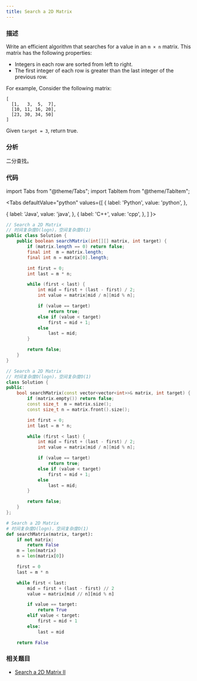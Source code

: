 ```yaml
---
title: Search a 2D Matrix
---
```


### 描述

Write an efficient algorithm that searches for a value in an `m × n` matrix. This matrix has the following properties:

- Integers in each row are sorted from left to right.
- The first integer of each row is greater than the last integer of the previous row.

For example, Consider the following matrix:

```
[
  [1,   3,  5,  7],
  [10, 11, 16, 20],
  [23, 30, 34, 50]
]
```

Given `target = 3`, return true.

### 分析

二分查找。

### 代码

import Tabs from "@theme/Tabs";
import TabItem from "@theme/TabItem";

<Tabs
defaultValue="python"
values={[
{ label: 'Python', value: 'python', },

{ label: 'Java', value: 'java', },
{ label: 'C++', value: 'cpp', },
]
}>
<TabItem value="java">

```java
// Search a 2D Matrix
// 时间复杂度O(logn)，空间复杂度O(1)
public class Solution {
    public boolean searchMatrix(int[][] matrix, int target) {
        if (matrix.length == 0) return false;
        final int  m = matrix.length;
        final int n = matrix[0].length;

        int first = 0;
        int last = m * n;

        while (first < last) {
            int mid = first + (last - first) / 2;
            int value = matrix[mid / n][mid % n];

            if (value == target)
                return true;
            else if (value < target)
                first = mid + 1;
            else
                last = mid;
        }

        return false;
    }
}
```

</TabItem>
<TabItem value="cpp">

```cpp
// Search a 2D Matrix
// 时间复杂度O(logn)，空间复杂度O(1)
class Solution {
public:
    bool searchMatrix(const vector<vector<int>>& matrix, int target) {
        if (matrix.empty()) return false;
        const size_t  m = matrix.size();
        const size_t n = matrix.front().size();

        int first = 0;
        int last = m * n;

        while (first < last) {
            int mid = first + (last - first) / 2;
            int value = matrix[mid / n][mid % n];

            if (value == target)
                return true;
            else if (value < target)
                first = mid + 1;
            else
                last = mid;
        }

        return false;
    }
};
```

</TabItem>

<TabItem value="python">

```python
# Search a 2D Matrix
# 时间复杂度O(logn)，空间复杂度O(1)
def searchMatrix(matrix, target):
    if not matrix:
        return False
    m = len(matrix)
    n = len(matrix[0])

    first = 0
    last = m * n

    while first < last:
        mid = first + (last - first) // 2
        value = matrix[mid // n][mid % n]

        if value == target:
            return True
        elif value < target:
            first = mid + 1
        else:
            last = mid

    return False
```

</TabItem>
</Tabs>

### 相关题目

- [Search a 2D Matrix II](search-a-2d-matrix-ii.md)
